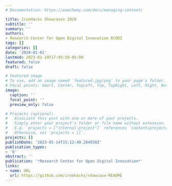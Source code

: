 ```yaml
---
# Documentation: https://wowchemy.com/docs/managing-content/

title: IronHacks Showcases 2020
subtitle: ''
summary: ''
authors:
- Research Center for Open Digital Innovation RCODI
tags: []
categories: []
date: '2020-01-01'
lastmod: 2023-01-19T17:45:50-05:00
featured: false
draft: false

# Featured image
# To use, add an image named `featured.jpg/png` to your page's folder.
# Focal points: Smart, Center, TopLeft, Top, TopRight, Left, Right, BottomLeft, Bottom, BottomRight.
image:
  caption: ''
  focal_point: ''
  preview_only: false

# Projects (optional).
#   Associate this post with one or more of your projects.
#   Simply enter your project's folder or file name without extension.
#   E.g. `projects = ["internal-project"]` references `content/project/deep-learning/index.md`.
#   Otherwise, set `projects = []`.
projects: []
publishDate: '2023-05-14T15:12:49.284938Z'
publication_types:
- '0'
abstract: ''
publication: '*Research Center for Open Digital Innovation*'
links:
- name: URL
  url: https://github.com/ironhacks/showcase-README
---
```

